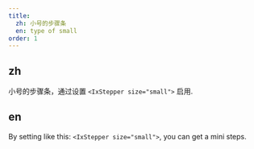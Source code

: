 ```yaml
---
title:
  zh: 小号的步骤条
  en: type of small
order: 1
---
```


## zh

小号的步骤条，通过设置 `<IxStepper size="small">` 启用.

## en

By setting like this: `<IxStepper size="small">`, you can get a mini steps.
